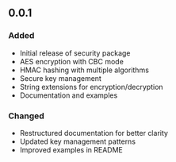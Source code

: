## 0.0.1

### Added
- Initial release of security package
- AES encryption with CBC mode
- HMAC hashing with multiple algorithms
- Secure key management
- String extensions for encryption/decryption
- Documentation and examples

### Changed
- Restructured documentation for better clarity
- Updated key management patterns
- Improved examples in README
